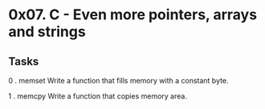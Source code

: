 # 0x07. C - Even more pointers, arrays and strings

## Tasks

0 . memset
Write a function that fills memory with a constant byte.

1 . memcpy
Write a function that copies memory area.
